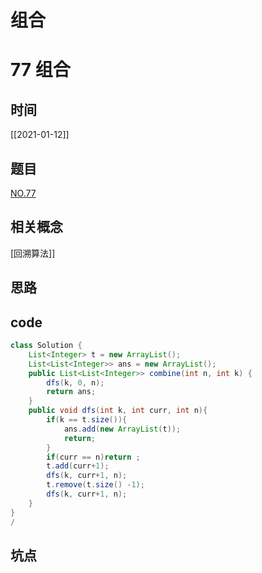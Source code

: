# 组合

# 77 组合
## 时间
[[2021-01-12]]
## 题目
[NO.77](https://leetcode-cn.com/problems/combinations/)
## 相关概念
[回溯算法]]
## 思路

## code
```java
class Solution {
    List<Integer> t = new ArrayList();
    List<List<Integer>> ans = new ArrayList();
    public List<List<Integer>> combine(int n, int k) {
        dfs(k, 0, n);
        return ans;
    }
    public void dfs(int k, int curr, int n){
        if(k == t.size()){
            ans.add(new ArrayList(t));
            return;
        }
        if(curr == n)return ;
        t.add(curr+1);
        dfs(k, curr+1, n);
        t.remove(t.size() -1);
        dfs(k, curr+1, n);
    }
}
/

```
## 坑点
